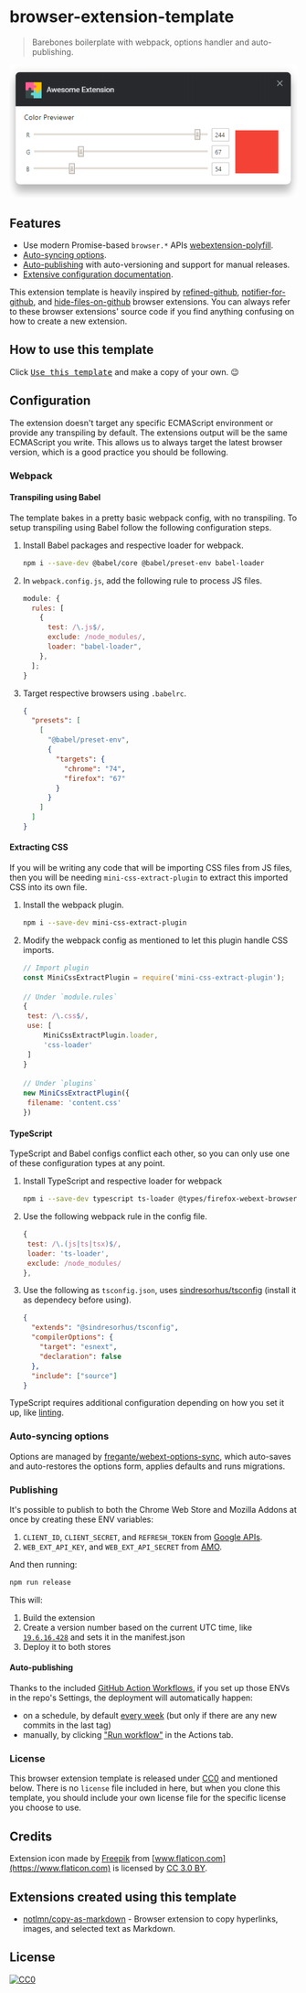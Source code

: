 # browser-extension-template

[link-webext-polyfill]: https://github.com/mozilla/webextension-polyfill
[link-rgh]: https://github.com/sindresorhus/refined-github
[link-ngh]: https://github.com/sindresorhus/notifier-for-github
[link-hfog]: https://github.com/sindresorhus/hide-files-on-github
[link-tsconfig]: https://github.com/sindresorhus/tsconfig
[link-xo-ts]: https://github.com/xojs/eslint-config-xo-typescript
[link-options-sync]: https://github.com/fregante/webext-options-sync
[link-cws-keys]: https://github.com/DrewML/chrome-webstore-upload/blob/master/How%20to%20generate%20Google%20API%20keys.md
[link-amo-keys]: https://addons.mozilla.org/en-US/developers/addon/api/key

> Barebones boilerplate with webpack, options handler and auto-publishing.

![Sample extension output](media/previewer.png)

## Features

- Use modern Promise-based `browser.*` APIs [webextension-polyfill][link-webext-polyfill].
- [Auto-syncing options](#auto-syncing-options).
- [Auto-publishing](#publishing) with auto-versioning and support for manual releases.
- [Extensive configuration documentation](#configuration).

This extension template is heavily inspired by [refined-github][link-rgh], [notifier-for-github][link-ngh], and [hide-files-on-github][link-hfog] browser extensions. You can always refer to these browser extensions' source code if you find anything confusing on how to create a new extension.

## How to use this template

Click [<kbd>Use this template</kbd>](https://github.com/notlmn/browser-extension-template/generate) and make a copy of your own. 😉

## Configuration

The extension doesn't target any specific ECMAScript environment or provide any transpiling by default. The extensions output will be the same ECMAScript you write. This allows us to always target the latest browser version, which is a good practice you should be following.

### Webpack

#### Transpiling using Babel

The template bakes in a pretty basic webpack config, with no transpiling. To setup transpiling using Babel follow the following configuration steps.

1. Install Babel packages and respective loader for webpack.

   ```sh
   npm i --save-dev @babel/core @babel/preset-env babel-loader
   ```

1. In `webpack.config.js`, add the following rule to process JS files.

   ```js
   module: {
     rules: [
       {
         test: /\.js$/,
         exclude: /node_modules/,
         loader: "babel-loader",
       },
     ];
   }
   ```

1. Target respective browsers using `.babelrc`.

   ```json
   {
     "presets": [
       [
         "@babel/preset-env",
         {
           "targets": {
             "chrome": "74",
             "firefox": "67"
           }
         }
       ]
     ]
   }
   ```

#### Extracting CSS

If you will be writing any code that will be importing CSS files from JS files, then you will be needing `mini-css-extract-plugin` to extract this imported CSS into its own file.

1. Install the webpack plugin.

   ```sh
   npm i --save-dev mini-css-extract-plugin
   ```

1. Modify the webpack config as mentioned to let this plugin handle CSS imports.

   ```js
   // Import plugin
   const MiniCssExtractPlugin = require('mini-css-extract-plugin');

   // Under `module.rules`
   {
   	test: /\.css$/,
   	use: [
   		MiniCssExtractPlugin.loader,
   		'css-loader'
   	]
   }

   // Under `plugins`
   new MiniCssExtractPlugin({
   	filename: 'content.css'
   })
   ```

#### TypeScript

TypeScript and Babel configs conflict each other, so you can only use one of these configuration types at any point.

1. Install TypeScript and respective loader for webpack

   ```sh
   npm i --save-dev typescript ts-loader @types/firefox-webext-browser
   ```

1. Use the following webpack rule in the config file.

   ```js
   {
   	test: /\.(js|ts|tsx)$/,
   	loader: 'ts-loader',
   	exclude: /node_modules/
   },
   ```

1. Use the following as `tsconfig.json`, uses [sindresorhus/tsconfig][link-tsconfig] (install it as dependecy before using).

   ```json
   {
     "extends": "@sindresorhus/tsconfig",
     "compilerOptions": {
       "target": "esnext",
       "declaration": false
     },
     "include": ["source"]
   }
   ```

TypeScript requires additional configuration depending on how you set it up, like [linting][link-xo-ts].

### Auto-syncing options

Options are managed by [fregante/webext-options-sync][link-options-sync], which auto-saves and auto-restores the options form, applies defaults and runs migrations.

### Publishing

It's possible to publish to both the Chrome Web Store and Mozilla Addons at once by creating these ENV variables:

1. `CLIENT_ID`, `CLIENT_SECRET`, and `REFRESH_TOKEN` from [Google APIs][link-cws-keys].
1. `WEB_EXT_API_KEY`, and `WEB_EXT_API_SECRET` from [AMO][link-amo-keys].

And then running:

```sh
npm run release
```

This will:

1. Build the extension
1. Create a version number based on the current UTC time, like [`19.6.16.428`](https://github.com/fregante/daily-version) and sets it in the manifest.json
1. Deploy it to both stores

#### Auto-publishing

Thanks to the included [GitHub Action Workflows](.github/workflows), if you set up those ENVs in the repo's Settings, the deployment will automatically happen:

- on a schedule, by default [every week](.github/workflows/deploy-automatic.yml) (but only if there are any new commits in the last tag)
- manually, by clicking ["Run workflow"](https://github.blog/changelog/2020-07-06-github-actions-manual-triggers-with-workflow_dispatch/) in the Actions tab.

### License

This browser extension template is released under [CC0](#license) and mentioned below. There is no `license` file included in here, but when you clone this template, you should include your own license file for the specific license you choose to use.

## Credits

Extension icon made by [Freepik](https://www.freepik.com) from [www.flaticon.com](https://www.flaticon.com) is licensed by [CC 3.0 BY](http://creativecommons.org/licenses/by/3.0).

## Extensions created using this template

- [notlmn/copy-as-markdown](https://github.com/notlmn/copy-as-markdown) - Browser extension to copy hyperlinks, images, and selected text as Markdown.

## License

[![CC0](https://mirrors.creativecommons.org/presskit/buttons/88x31/svg/cc-zero.svg)](https://creativecommons.org/publicdomain/zero/1.0/)
